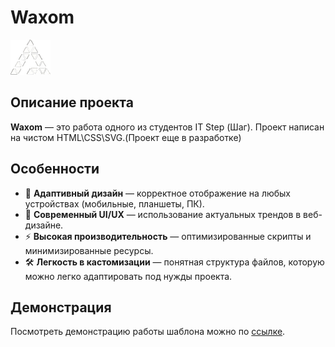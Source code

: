 # Waxom

![Waxom Logo](./images/header/wa-1.png)

## Описание проекта

**Waxom** — это работа одного из студентов IT Step (Шаг). Проект написан на чистом HTML\CSS\SVG.(Проект еще в разработке)

## Особенности

- 📱 **Адаптивный дизайн** — корректное отображение на любых устройствах (мобильные, планшеты, ПК).
- 🎨 **Современный UI/UX** — использование актуальных трендов в веб-дизайне.
- ⚡ **Высокая производительность** — оптимизированные скрипты и минимизированные ресурсы.
- 🛠️ **Легкость в кастомизации** — понятная структура файлов, которую можно легко адаптировать под нужды проекта.

## Демонстрация

Посмотреть демонстрацию работы шаблона можно по [ссылке](https://pustovoita.github.io/Exam1/).
